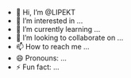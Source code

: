 - 👋 Hi, I’m @LIPEKT
- 👀 I’m interested in ...
- 🌱 I’m currently learning ...
- 💞️ I’m looking to collaborate on ...
- 📫 How to reach me ...
- 😄 Pronouns: ...
- ⚡ Fun fact: ...

<!---
LIPEKT/LIPEKT is a ✨ special ✨ repository because its `README.md` (this file) appears on your GitHub profile.
You can click the Preview link to take a look at your changes.
--->

